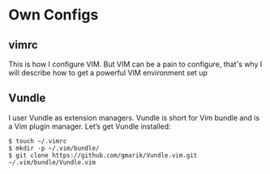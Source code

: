 Own Configs
===========

vimrc
-----

This is how I configure VIM. But VIM can be a pain to configure, that's why I will describe how to get a powerful VIM environment set up

## Vundle

I user Vundle as extension managers. Vundle is short for Vim bundle and is a Vim plugin manager.
Let’s get Vundle installed:

```
$ touch ~/.vimrc
$ mkdir -p ~/.vim/bundle/
$ git clone https://github.com/gmarik/Vundle.vim.git ~/.vim/bundle/Vundle.vim
```


